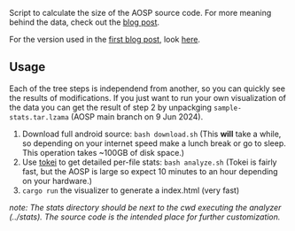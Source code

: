 Script to calculate the size of the AOSP source code. For more meaning behind 
the data, check out the [blog post](https://derdilla.com/blog/size-aosp14.html).

For the version used in the [first blog post](https://derdilla.com/blog/size-aosp.html), look [here](https://github.com/derdilla/aosp-analyzer/tree/0e31f9099ba5c913aa06b7bba192aa231c27ddb0).

## Usage

Each of the tree steps is independend from another, so you can quickly see the results of modifications. If you just want to run your own visualization of the data you can get the result of step 2 by unpackging `sample-stats.tar.lzama` (AOSP main branch on 9 Jun 2024).

1. Download full android source: `bash download.sh` (This **will** take a while, so depending on your internet speed make a lunch break or go to sleep. This operation takes ~100GB of disk space.)
2. Use [tokei](https://github.com/XAMPPRocky/tokei) to get detailed per-file stats: `bash analyze.sh` (Tokei is fairly fast, but the AOSP is large so expect 10 minutes to an hour depending on your hardware.)
3. `cargo run` the visualizer to generate a index.html (very fast)

*note: The stats directory should be next to the cwd executing the analyzer (../stats). The source code is the intended place for further customization.*
